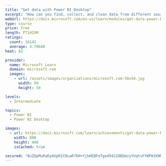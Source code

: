 ```yaml
---
title: "Get data with Power BI Desktop"
excerpt: "How can you find, collect, and clean data from different sources? Power BI is a tool for making sense of your data. You will learn tricks to make data-gathering easier."
webUrl: https://docs.microsoft.com/en-us/learn/modules/get-data-power-bi/
type: course
price: Free
length: PT1H15M
ratings:
  count: 16142
  average: 4.70648
heat: 82

provider:
  name: Microsoft Learn
  domain: microsoft.com
  images:
    - url: /assets/images/organizations/microsoft.com-50x50.jpg
      width: 50
      height: 50

levels:
  - Intermediate

topics:
  - Power BI
  - Power BI Desktop

images:
  - url: https://docs.microsoft.com/learn/achievements/get-data-power-bi-desktop-social.png
    width: 800
    height: 400
    isCached: true

secured: "8uZQpMuRaDyAUpR2CNuaR76H+YjkHEBFeTged94J28BbmzyYUqtvFYWPW1KNN9h7A5w0fnxpTDz0aTMokEVJJdPMexy86CAysdOQ0XB8CPyjJTZzKERpeDjgpZVWpY8qiu/4fl7A6NHLVwunK6kkRHZEzzW7dmmrQCpQ9ScjGbgh92iUZD+2CCppnkqg36mUMufMuVekHfFpHd4DiPJtkEDKBCI+ZjOkTdrqh6TZJHcaozugapJehjrlxp7MokRo+VOSeWpjMg/eZUMmkYNIHPHeN1ENdo37g6fpMx2Kc51E7zAHvbcMgP9iMZbZcLxwdfyQgX5HUy1EiBmJIzwgpITpUyBFmprpSCD1b03SvGqInojKjPpITB0Qo1xhMOJDbGVj8t300G9Vtfh5BeSWX5vFKYzRDBgBaC7YhyS/er0MYWZeOI7qcp1ntBD7VlFM;bfLtMIGsI1Nc0pCknQlClw=="
---
```


